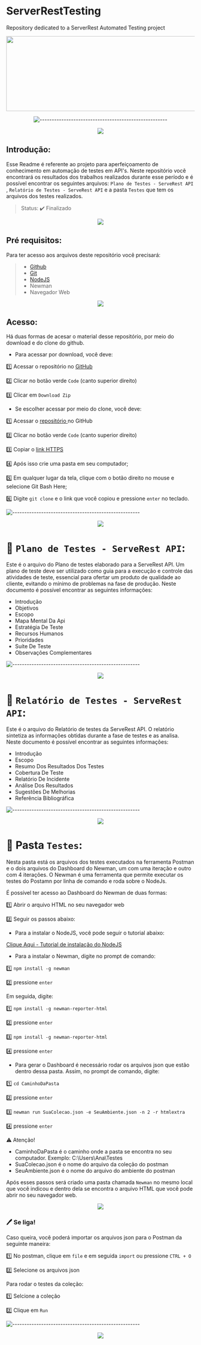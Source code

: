 # ServerRestTesting
Repository dedicated to a ServerRest Automated Testing project


<div align="center">
  
<img src="https://user-images.githubusercontent.com/103069630/173674425-190a120e-a88c-4a10-99c6-a2a5111ad923.png" width="850" height="200">

![-----------------------------------------------------](https://raw.githubusercontent.com/andreasbm/readme/master/assets/lines/rainbow.png)


<img src="https://media.giphy.com/media/JszKEk8vNGtCXehi7w/giphy.gif" >
</div>

## Introdução:

Esse Readme é referente ao projeto para aperfeiçoamento de conhecimento em automação de testes em API's. Neste repositório você encontrará os resultados dos trabalhos realizados durante esse período e é possível encontrar os seguintes arquivos: `Plano de Testes - ServeRest API` , `Relatório de Testes - ServeRest API` e a pasta `Testes` que tem os arquivos dos testes realizados.

> Status: ✔️ Finalizado

<div align="center">
<img src="https://media.giphy.com/media/TJmoBmGk4XXkcI6P3t/giphy.gif">
</div>

## Pré requisitos:

Para ter acesso aos arquivos deste repositório você precisará:

> - [Github](https://github.com/)
> - [Git](https://git-scm.com/downloads)
> - [NodeJS](https://nodejs.org/en/download/)
> - Newman
> - Navegador Web 

<div align="center">
<img src="https://media.giphy.com/media/JPxPiV7UrswSE1XyFu/giphy.gif">
</div>

## Acesso:
Há duas formas de acesar o material desse repositório, por meio do download e do clone do github. 
- Para acessar por download, você deve:

1️⃣ Acessar o repositório no [GitHub](https://github.com/analuizanasc/ServerRestTesting.git)

2️⃣ Clicar no botão verde `Code` (canto superior direito)

3️⃣ Clicar em `Download Zip`

- Se escolher acessar por meio do clone, você deve:

1️⃣ Acessar o [repositório
](https://github.com/analuizanasc/ServerRestTesting.git) no GitHub

2️⃣ Clicar no botão verde `Code` (canto superior direito)

3️⃣ Copiar o [link HTTPS](https://github.com/analuizanasc/ServerRestTesting.git)

4️⃣ Após isso crie uma pasta em seu computador;

5️⃣ Em qualquer lugar da tela, clique com o botão direito no mouse e selecione Git Bash Here;

6️⃣ Digite `git clone` e o link que você copiou e pressione `enter` no teclado.

![-----------------------------------------------------](https://raw.githubusercontent.com/andreasbm/readme/master/assets/lines/rainbow.png)

<div align="center">
<img src="https://media.giphy.com/media/RNcOaHV4dmQAmF2eFA/giphy.gif" >
</div>

# 📄 `Plano de Testes - ServeRest API`: 

Este é o arquivo do Plano de testes elaborado para a ServeRest API. Um plano de teste deve ser utilizado como guia para a execução e controle das atividades de teste, essencial para ofertar um produto de qualidade ao cliente, evitando o mínimo de problemas na fase de produção. Neste documento é possível encontrar as seguintes informações:

- Introdução	
- Objetivos	
- Escopo	
- Mapa Mental Da Api
- Estratégia De Teste	
- Recursos Humanos
- Prioridades	
- Suíte De Teste	
- Observações Complementares	

![-----------------------------------------------------](https://raw.githubusercontent.com/andreasbm/readme/master/assets/lines/rainbow.png)

<div align="center">
<img src="https://media.giphy.com/media/Kzh7yOR0FXx9FHBZge/giphy.gif" >
</div>

# 📄 `Relatório de Testes - ServeRest API`: 
Este é o arquivo do Relatório de testes da ServeRest API. O relatório sintetiza as informações obtidas durante a fase de testes e as analisa. Neste documento é possível encontrar as seguintes informações:

- Introdução
- Escopo
- Resumo Dos Resultados Dos Testes
- Cobertura De Teste
- Relatório De Incidente
- Análise Dos Resultados
- Sugestões De Melhorias
- Referência Bibliográfica

![-----------------------------------------------------](https://raw.githubusercontent.com/andreasbm/readme/master/assets/lines/rainbow.png)

<div align="center">
<img src="https://media.giphy.com/media/cNZ8QLEgptGGbJ5fqP/giphy.gif" >
</div>


# 📁 Pasta `Testes`:
Nesta pasta está os arquivos dos testes executados na ferramenta Postman e o dois arquivos do Dashboard do Newman, um com uma iteração e outro com 4 iterações. O Newman é uma ferramenta que permite executar os testes do Postamn por linha de comando e roda sobre o NodeJs. 

É possível ter acesso ao Dashboard do Newman de duas formas:

1️⃣ Abrir o arquivo HTML no seu navegador web 

2️⃣ Seguir os passos abaixo:

- Para a instalar o NodeJS, você pode seguir o tutorial abaixo:

[Clique Aqui - Tutorial de instalação do NodeJS](https://www.youtube.com/watch?v=-cLzUD0TQY0&ab_channel=M%C3%A3onoC%C3%B3digo)

- Para a instalar o Newman, digite no prompt de comando: 

1️⃣ `npm install -g newman`

2️⃣ pressione `enter`

Em seguida, digite:

1️⃣ `npm install -g newman-reporter-html`

2️⃣ pressione `enter`

3️⃣ `npm install -g newman-reporter-html`

4️⃣ pressione `enter`

- Para gerar o Dashboard é necessário rodar os arquivos json que estão dentro dessa pasta. Assim, no prompt de comando, digite:

1️⃣ `cd CaminhoDaPasta`

2️⃣ pressione `enter`

3️⃣ `newman run SuaColecao.json -e SeuAmbiente.json -n 2 -r htmlextra`

4️⃣ pressione `enter`

⚠️ Atenção! 
- CaminhoDaPasta é o caminho onde a pasta se encontra no seu computador. Exemplo: C:\Users\Ana\Testes
- SuaColecao.json é o nome do arquivo da coleção do postman
- SeuAmbiente.json é o nome do arquivo do ambiente do postman

Após esses passos será criado uma pasta chamada `Newman` no mesmo local que você indicou e dentro dela se encontra o arquivo HTML que você pode abrir no seu navegador web.

<div align="center">
<img src="https://media.giphy.com/media/h7jMZHYHMdlJGmT0Ty/giphy.gif" >
</div>

### 🖊️ Se liga!

Caso queira, você poderá importar os arquivos json para o Postman da seguinte maneira: 

1️⃣ No postman, clique em `file` e em seguida `import` ou pressione `CTRL + O`

2️⃣ Selecione os arquivos json

Para rodar o testes da coleção:  

1️⃣ Selcione a coleção

2️⃣ Clique em `Run`

![-----------------------------------------------------](https://raw.githubusercontent.com/andreasbm/readme/master/assets/lines/rainbow.png)

<div align="center">
<img src="https://media.giphy.com/media/h8mB9WD5K406EM1wn2/giphy.gif" >
</div>



